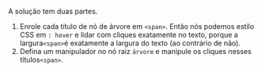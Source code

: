 A solução tem duas partes.

1. Enrole cada título de nó de árvore em `<span>`. Então nós podemos estilo CSS em `: hover` e lidar com cliques exatamente no texto, porque a largura` <span> `é exatamente a largura do texto (ao contrário de não).
2. Defina um manipulador no nó raiz `árvore` e manipule os cliques nesses títulos` <span> `.

